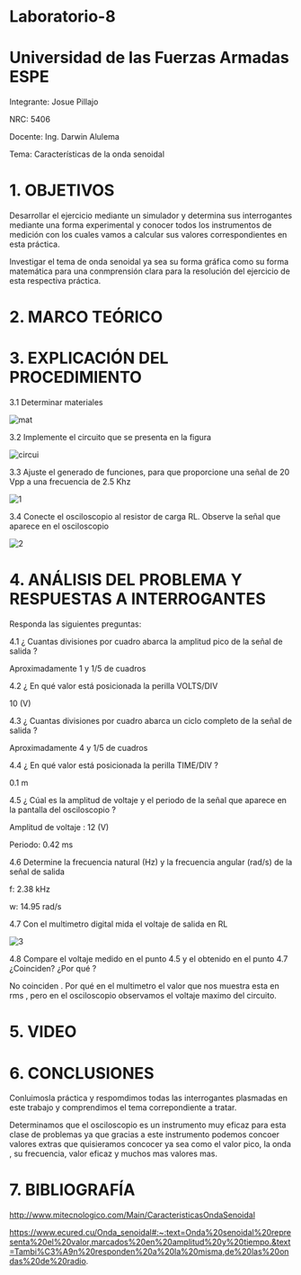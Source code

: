 # Laboratorio-8

# Universidad de las Fuerzas Armadas ESPE
Integrante: Josue Pillajo

NRC: 5406

Docente: Ing. Darwin Alulema

Tema: Características de  la onda senoidal

# 1. OBJETIVOS

Desarrollar el ejercicio  mediante un simulador y determina sus interrogantes  mediante una forma experimental y conocer todos  los  instrumentos de medición con los cuales vamos a calcular  sus valores correspondientes en esta práctica.

Investigar el tema  de  onda senoidal ya sea su forma gráfica como su forma matemática  para una conmprensión clara  para la resolución del ejercicio  de esta respectiva práctica. 


# 2. MARCO TEÓRICO


# 3.  EXPLICACIÓN DEL PROCEDIMIENTO

3.1 Determinar materiales

![mat](https://user-images.githubusercontent.com/84783236/132262555-d72a5ab0-d28b-48d4-852d-1b3523f60e4e.png)

3.2  Implemente el circuito que se presenta en la figura

![circui](https://user-images.githubusercontent.com/84783236/132262588-b17088ce-fc27-4921-8a75-6e13f9fbf77e.png)

3.3  Ajuste el generado  de funciones, para que proporcione  una señal de  20 Vpp a una frecuencia de  2.5  Khz 

![1](https://user-images.githubusercontent.com/84783236/132263228-471a80b3-cca4-4d59-9174-0cb3f3b4b3a2.png)


3.4 Conecte el osciloscopio  al resistor de carga  RL. Observe la señal  que aparece en el osciloscopio

![2](https://user-images.githubusercontent.com/84783236/132263371-654807b3-9c8f-44d8-8185-ba8aeeabc380.png)



# 4.  ANÁLISIS DEL PROBLEMA  Y RESPUESTAS A INTERROGANTES

Responda las siguientes preguntas:

4.1  ¿ Cuantas divisiones  por cuadro abarca  la amplitud pico  de la señal de salida ? 

Aproximadamente 1  y 1/5 de cuadros

4.2  ¿ En qué valor está posicionada la perilla  VOLTS/DIV 

10 (V)

4.3  ¿ Cuantas divisiones por cuadro abarca  un ciclo completo  de la señal de salida ?

Aproximadamente  4  y 1/5 de cuadros

4.4  ¿ En qué valor está posicionada la perilla  TIME/DIV ?

0.1  m 

4.5 ¿ Cúal es  la amplitud de voltaje  y el periodo de la señal  que aparece en la pantalla del osciloscopio  ?

Amplitud de voltaje :  12 (V)

Periodo:  0.42  ms

4.6 Determine la frecuencia  natural (Hz)  y la frecuencia angular  (rad/s)  de la señal de salida
  
f:  2.38  kHz

w:  14.95  rad/s

4.7  Con el multimetro digital mida  el voltaje de salida  en RL

![3](https://user-images.githubusercontent.com/84783236/132264103-033e6bf6-70ae-44b6-ae81-c929c2813ada.png)


4.8  Compare el voltaje medido  en el punto  4.5  y el obtenido en el punto  4.7  ¿Coinciden?  ¿Por qué ?

No coinciden . Por qué  en el multimetro el valor que nos muestra esta en rms , pero en el osciloscopio  observamos el  voltaje maximo del circuito.

# 5. VIDEO


# 6. CONCLUSIONES

Conluimosla práctica  y  respomdimos todas las interrogantes plasmadas en este trabajo  y comprendimos el tema correpondiente a tratar.

Determinamos  que el osciloscopio  es un instrumento muy eficaz para  esta clase de problemas ya que gracias a este instrumento  podemos concoer valores  extras que quisieramos  concocer ya sea como  el valor pico, la onda , su frecuencia, valor eficaz y muchos mas valores mas.

# 7. BIBLIOGRAFÍA

http://www.mitecnologico.com/Main/CaracteristicasOndaSenoidal

https://www.ecured.cu/Onda_senoidal#:~:text=Onda%20senoidal%20representa%20el%20valor,marcados%20en%20amplitud%20y%20tiempo.&text=Tambi%C3%A9n%20responden%20a%20la%20misma,de%20las%20ondas%20de%20radio.
